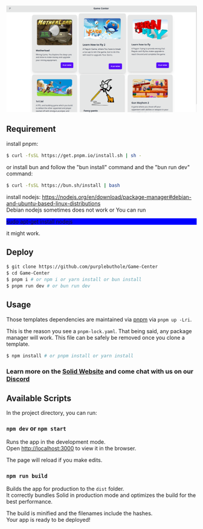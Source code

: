 <img src="./img/img.png" alt="img" />

## Requirement
install pnpm:
```bash
$ curl -fsSL https://get.pnpm.io/install.sh | sh -
```
or install bun and follow the "bun install" command and the "bun run dev" command:
```bash
$ curl -fsSL https://bun.sh/install | bash
```
install nodejs:
https://nodejs.org/en/download/package-manager#debian-and-ubuntu-based-linux-distributions<br/>
Debian nodejs sometimes does not work or You can run <p style="background-color:blue;">sudo apt-get install nodejs</p> it might work.
## Deploy

```bash
$ git clone https://github.com/purplebuthole/Game-Center 
$ cd Game-Center
$ pnpm i # or npm i or yarn install or bun install
$ pnpm run dev # or bun run dev
```

## Usage

Those templates dependencies are maintained via [pnpm](https://pnpm.io) via `pnpm up -Lri`.

This is the reason you see a `pnpm-lock.yaml`. That being said, any package manager will work. This file can be safely be removed once you clone a template.

```bash
$ npm install # or pnpm install or yarn install
```

### Learn more on the [Solid Website](https://solidjs.com) and come chat with us on our [Discord](https://discord.com/invite/solidjs)

## Available Scripts

In the project directory, you can run:

### `npm dev` or `npm start`

Runs the app in the development mode.<br>
Open [http://localhost:3000](http://localhost:3000) to view it in the browser.

The page will reload if you make edits.<br>

### `npm run build`

Builds the app for production to the `dist` folder.<br>
It correctly bundles Solid in production mode and optimizes the build for the best performance.

The build is minified and the filenames include the hashes.<br>
Your app is ready to be deployed!

